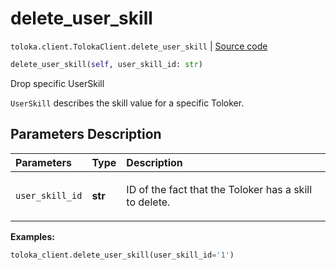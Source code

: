 # delete_user_skill
`toloka.client.TolokaClient.delete_user_skill` | [Source code](https://github.com/Toloka/toloka-kit/blob/v1.0.1/src/client/__init__.py#L40)

```python
delete_user_skill(self, user_skill_id: str)
```

Drop specific UserSkill


`UserSkill` describes the skill value for a specific Toloker.

## Parameters Description

| Parameters | Type | Description |
| :----------| :----| :-----------|
`user_skill_id`|**str**|<p>ID of the fact that the Toloker has a skill to delete.</p>

**Examples:**

```python
toloka_client.delete_user_skill(user_skill_id='1')
```
